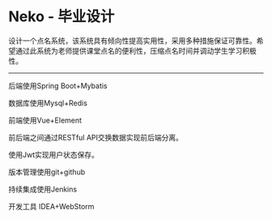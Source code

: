 # Neko - 毕业设计
设计一个点名系统，该系统具有倾向性提高实用性，采用多种措施保证可靠性。希望通过此系统为老师提供课堂点名的便利性，压缩点名时间并调动学生学习积极性。

----------------

后端使用Spring Boot+Mybatis

数据库使用Mysql+Redis

前端使用Vue+Element

前后端之间通过RESTful API交换数据实现前后端分离。

使用Jwt实现用户状态保存。

版本管理使用git+github

持续集成使用Jenkins

开发工具 IDEA+WebStorm